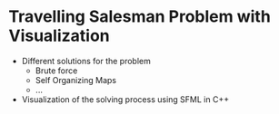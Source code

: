 # Travelling Salesman Problem with Visualization

- Different solutions for the problem
  - Brute force
  - Self Organizing Maps
  - ...
- Visualization of the solving process using SFML in C++
